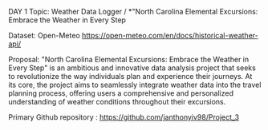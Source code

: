 DAY 1
Topic: Weather Data Logger / *"North Carolina Elemental Excursions: Embrace the Weather in Every Step

Dataset: Open-Meteo
https://open-meteo.com/en/docs/historical-weather-api/

Proposal: "North Carolina Elemental Excursions: Embrace the Weather in Every Step" is an ambitious and innovative data analysis project that seeks to revolutionize the way individuals plan and experience their journeys. At its core, the project aims to seamlessly integrate weather data into the travel planning process, offering users a comprehensive and personalized understanding of weather conditions throughout their excursions.

Primary Github repository : https://github.com/janthonyiv98/Project_3
